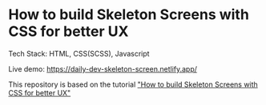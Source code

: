 # How to build Skeleton Screens with CSS for better UX

Tech Stack: HTML, CSS(SCSS), Javascript

Live demo: <https://daily-dev-skeleton-screen.netlify.app/>

This repository is based on the tutorial ["How to build Skeleton Screens with CSS for better UX"](https://www.freecodecamp.org/news/how-to-build-skeleton-screens-using-css-for-better-user-experience)
